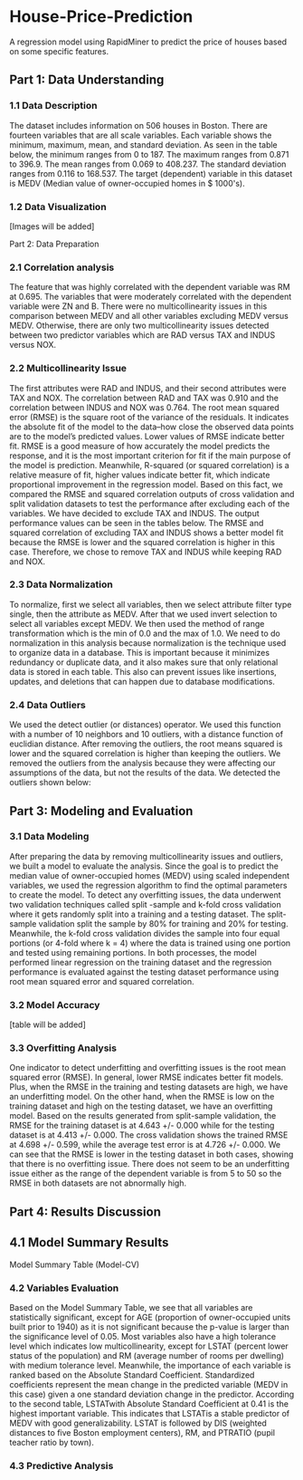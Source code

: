 # House-Price-Prediction
A regression model using RapidMiner to predict the price of  houses based on some specific features. 

## Part 1: Data Understanding
### 1.1 Data Description

The dataset includes information on 506 houses in Boston. There are fourteen variables that are all scale variables. Each variable shows the minimum, maximum, mean, and standard deviation. As seen in the table below, the minimum ranges from 0 to 187. The maximum ranges from 0.871 to 396.9. The mean ranges from 0.069 to 408.237. The standard deviation ranges from 0.116 to 168.537. The target (dependent) variable in this dataset is MEDV (Median value of owner-occupied homes in $ 1000's).


### 1.2 Data Visualization

[Images  will be added]

Part 2: Data Preparation
### 2.1 Correlation analysis
 
The feature that was highly correlated with the dependent variable was RM at 0.695. The variables that were moderately correlated with the dependent variable were ZN and B. There were no multicollinearity issues in this comparison between MEDV and all other variables excluding MEDV versus MEDV. Otherwise, there are only two multicollinearity issues detected between two predictor variables which are RAD versus TAX and INDUS versus NOX.


### 2.2 Multicollinearity Issue
The first attributes were RAD and INDUS, and their second attributes were TAX and NOX. The correlation between RAD and TAX was 0.910 and the correlation between INDUS and NOX was 0.764. 
The root mean squared error (RMSE) is the square root of the variance of the residuals. It indicates the absolute fit of the model to the data–how close the observed data points are to the model’s predicted values. Lower values of RMSE indicate better fit. RMSE is a good measure of how accurately the model predicts the response, and it is the most important criterion for fit if the main purpose of the model is prediction. Meanwhile, R-squared (or squared correlation) is a relative measure of fit, higher values indicate better fit, which indicate proportional  improvement in the regression model. Based on this fact, we compared the RMSE and squared correlation outputs of cross validation and split validation datasets to test the performance after excluding each of the variables. We have decided to exclude TAX and INDUS. The output performance values can be seen in the tables below. The RMSE and squared correlation of excluding TAX and INDUS shows a better model fit because the RMSE is lower and the squared correlation is higher in this case. Therefore, we chose to remove TAX and INDUS while keeping RAD and NOX.

### 2.3 Data Normalization
To normalize, first we select all variables, then we select attribute filter type single, then the attribute as MEDV. After that we used invert selection to select all variables except MEDV. We then used the method of range transformation which is the min of 0.0 and the max of 1.0. We need to do normalization in this analysis because normalization is the technique used to organize data in a database. This is important because it minimizes redundancy or duplicate data, and it also makes sure that only relational data is stored in each table. This also can prevent issues like insertions, updates, and deletions that can happen due to database modifications. 

### 2.4 Data Outliers
We used the detect outlier (or distances) operator. We used this function with a number of 10 neighbors and 10 outliers, with a distance function of euclidian distance. After removing the outliers, the root means squared is lower and the squared correlation is higher than keeping the outliers. We removed the outliers from the analysis because they were affecting our assumptions of the data, but not the results of the data. We detected the outliers shown below:

## Part 3: Modeling and Evaluation 
### 3.1 Data Modeling

After preparing the data by removing multicollinearity issues and outliers, we built a model to evaluate the analysis. Since the goal is to predict the median value of owner-occupied homes (MEDV) using scaled independent variables, we used the regression algorithm to find the optimal parameters to create the model. To detect any overfitting issues, the data underwent two validation techniques called split -sample and k-fold cross validation where it gets randomly split into a training and a testing dataset. The split-sample validation split the sample by 80% for training and 20% for testing. Meanwhile, the k-fold cross validation divides the sample into four equal portions (or 4-fold where k = 4) where the data is trained using one portion and tested using remaining portions. In both processes, the model performed linear regression on the training dataset and the regression performance is evaluated against the testing dataset performance using root mean squared error and squared correlation. 

### 3.2 Model Accuracy

[table will be added]

### 3.3 Overfitting Analysis

One indicator to detect underfitting and overfitting issues is the root mean squared error (RMSE). In general, lower RMSE indicates better fit models. Plus, when the RMSE in the training and testing datasets are high, we have an underfitting model. On the other hand, when the RMSE is low on the training dataset and high on the testing dataset, we have an overfitting model. Based on the results generated from split-sample validation, the RMSE for the training dataset is at 4.643 +/- 0.000 while for the testing dataset is at 4.413 +/- 0.000. The cross validation shows the trained RMSE at 4.698 +/- 0.599, while the average test error is at 4.726 +/- 0.000. We can see that the RMSE is lower in the testing dataset in both cases, showing that there is no overfitting issue. There does not seem to be an underfitting issue either as the range of the dependent variable is from 5 to 50 so the RMSE in both datasets are not abnormally high.

## Part 4: Results Discussion

## 4.1 Model Summary Results

Model Summary Table (Model-CV)

### 4.2 Variables Evaluation
Based on the Model Summary Table, we see that all variables are statistically significant, except for AGE (proportion of owner-occupied units built prior to 1940) as it is not significant because the p-value is larger than the significance level of 0.05. Most variables also have a high tolerance level which indicates low multicollinearity, except for LSTAT  (percent lower status of the population) and RM (average number of rooms per dwelling) with medium tolerance level. Meanwhile, the importance of each variable is ranked based on the Absolute Standard Coefficient. Standardized coefficients represent the mean change in the predicted variable (MEDV in this case) given a one standard deviation change in the predictor. According to the second table, LSTATwith Absolute Standard Coefficient at 0.41 is the highest important variable. This indicates that LSTATis a stable predictor of MEDV with good generalizability. LSTAT is followed by DIS (weighted distances to five Boston employment centers), RM, and PTRATIO (pupil teacher ratio by town).
 
### 4.3 Predictive Analysis


